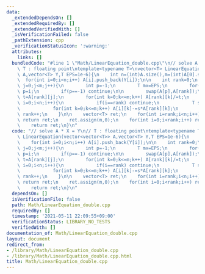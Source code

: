 ```yaml
---
data:
  _extendedDependsOn: []
  _extendedRequiredBy: []
  _extendedVerifiedWith: []
  _isVerificationFailed: false
  _pathExtension: cpp
  _verificationStatusIcon: ':warning:'
  attributes:
    links: []
  bundledCode: "#line 1 \"Math/LinearEquation_double.cpp\"\n// solve A * X = Y\n//\
    \ T : floating point\ntemplate<typename T>\nvector<T> LinearEquation(vector<vector<T>>\
    \ A,vector<T> Y,T EPS=1e-6){\n    int n=(int)A.size(),m=(int)A[0].size();\n  \
    \  for(int i=0;i<n;i++) A[i].push_back(Y[i]);\n\n    int rank=0;\n    for(int\
    \ j=0;j<m;j++){\n        int p=-1;\n        T mx=EPS;\n        for(int i=rank;i<n;i++)if(chmax(mx,abs(A[i][j])))\
    \ p=i;\n        if(p==-1) continue;\n\n        swap(A[p],A[rank]);\n        T\
    \ t=A[rank][j];\n        for(int k=0;k<=m;k++) A[rank][k]/=t;\n        for(int\
    \ i=0;i<n;i++){\n            if(i==rank) continue;\n            T s=A[i][j];\n\
    \            for(int k=0;k<=m;k++) A[i][k]-=s*A[rank][k];\n        }\n       \
    \ rank++;\n    }\n\n    vector<T> ret;\n    for(int i=rank;i<n;i++)if(abs(A[i][m])>EPS)\
    \ return ret;\n    ret.assign(m,0);\n    for(int i=0;i<rank;i++) ret[i]=A[i][m];\n\
    \    return ret;\n}\n"
  code: "// solve A * X = Y\n// T : floating point\ntemplate<typename T>\nvector<T>\
    \ LinearEquation(vector<vector<T>> A,vector<T> Y,T EPS=1e-6){\n    int n=(int)A.size(),m=(int)A[0].size();\n\
    \    for(int i=0;i<n;i++) A[i].push_back(Y[i]);\n\n    int rank=0;\n    for(int\
    \ j=0;j<m;j++){\n        int p=-1;\n        T mx=EPS;\n        for(int i=rank;i<n;i++)if(chmax(mx,abs(A[i][j])))\
    \ p=i;\n        if(p==-1) continue;\n\n        swap(A[p],A[rank]);\n        T\
    \ t=A[rank][j];\n        for(int k=0;k<=m;k++) A[rank][k]/=t;\n        for(int\
    \ i=0;i<n;i++){\n            if(i==rank) continue;\n            T s=A[i][j];\n\
    \            for(int k=0;k<=m;k++) A[i][k]-=s*A[rank][k];\n        }\n       \
    \ rank++;\n    }\n\n    vector<T> ret;\n    for(int i=rank;i<n;i++)if(abs(A[i][m])>EPS)\
    \ return ret;\n    ret.assign(m,0);\n    for(int i=0;i<rank;i++) ret[i]=A[i][m];\n\
    \    return ret;\n}\n"
  dependsOn: []
  isVerificationFile: false
  path: Math/LinearEquation_double.cpp
  requiredBy: []
  timestamp: '2021-05-11 22:09:55+09:00'
  verificationStatus: LIBRARY_NO_TESTS
  verifiedWith: []
documentation_of: Math/LinearEquation_double.cpp
layout: document
redirect_from:
- /library/Math/LinearEquation_double.cpp
- /library/Math/LinearEquation_double.cpp.html
title: Math/LinearEquation_double.cpp
---
```

